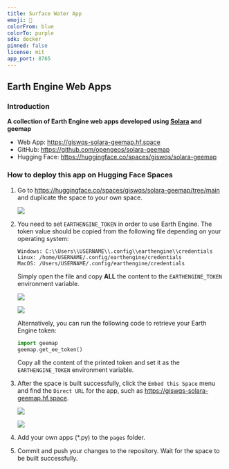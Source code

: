 ```yaml
---
title: Surface Water App
emoji: 🏃
colorFrom: blue
colorTo: purple
sdk: docker
pinned: false
license: mit
app_port: 8765
---
```


## Earth Engine Web Apps

### Introduction

**A collection of Earth Engine web apps developed using [Solara](https://github.com/widgetti/solara) and geemap**

- Web App: <https://giswqs-solara-geemap.hf.space>
- GitHub: <https://github.com/opengeos/solara-geemap>
- Hugging Face: <https://huggingface.co/spaces/giswqs/solara-geemap>

### How to deploy this app on Hugging Face Spaces

1. Go to <https://huggingface.co/spaces/giswqs/solara-geemap/tree/main> and duplicate the space to your own space.

   ![](https://i.imgur.com/gTg4V2x.png)

2. You need to set `EARTHENGINE_TOKEN` in order to use Earth Engine. The token value should be copied from the following file depending on your operating system:

   ```text
   Windows: C:\\Users\\USERNAME\\.config\\earthengine\\credentials
   Linux: /home/USERNAME/.config/earthengine/credentials
   MacOS: /Users/USERNAME/.config/earthengine/credentials
   ```

   Simply open the file and copy **ALL** the content to the `EARTHENGINE_TOKEN` environment variable.

   ![](https://i.imgur.com/i04gzyH.png)

   ![](https://i.imgur.com/Ex37Ut7.png)

   Alternatively, you can run the following code to retrieve your Earth Engine token:

   ```python
   import geemap
   geemap.get_ee_token()
   ```

   Copy all the content of the printed token and set it as the `EARTHENGINE_TOKEN` environment variable.

3. After the space is built successfully, click the `Embed this Space` menu and find the `Direct URL` for the app, such as <https://giswqs-solara-geemap.hf.space>.

   ![](https://i.imgur.com/DNM36sk.png)

   ![](https://i.imgur.com/KX82lSf.png)

4. Add your own apps (\*.py) to the `pages` folder.
5. Commit and push your changes to the repository. Wait for the space to be built successfully.
